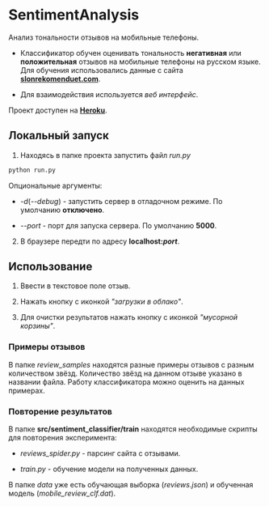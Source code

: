 # SentimentAnalysis

Анализ тональности отзывов на мобильные телефоны.

- Классификатор обучен оценивать тональность __негативная__ или __положительная__ отзывов на мобильные телефоны на русском языке. Для обучения использовались данные с сайта [**slonrekomenduet.com**](https://slonrekomenduet.com).

- Для взаимодействия используется _веб интерфейс_.

Проект доступен на [**Heroku**](https://mobile-reviews-sentiment.herokuapp.com/).

##  Локальный запуск

1) Находясь в папке проекта запустить файл _run.py_

```python
python run.py
```

Опциональные аргументы:

- *-d*(*--debug*) - запустить сервер в отладочном режиме. По умолчанию **отключено**.

- *--port* - порт для запуска сервера. По умолчанию **5000**.

2) В браузере передти по адресу **localhost:*port***.

## Использование

1) Ввести в текстовое поле отзыв.

2) Нажать кнопку с иконкой *"загрузки в облако"*.

3) Для очистки результатов нажать кнопку с иконкой *"мусорной корзины"*.

### Примеры отзывов

В папке *review_samples* находятся разные примеры отзывов с разным количеством звёзд. Количество звёзд на данном отзыве указано в названии файла. Работу классификатора можно оценить на данных примерах.

### Повторение результатов

В папке **src/sentiment_classifier/train** находятся необходимые скрипты для повторения эксперимента:

- *reviews_spider.py* - парсинг сайта с отзывами.

- *train.py* - обучение модели на полученных данных.

В папке *data* уже есть обучающая выборка (*reviews.json*) и обученная модель (*mobile_review_clf.dat*).
